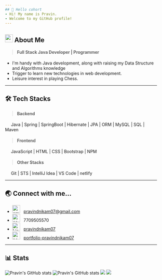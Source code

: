 ```yaml
---
## 👋 Hello cohort
- Hi! My name is Pravin.
- Welcome to my GitHub profile!
---
```

## <img width="26" height="26" alt="about me" src="https://user-images.githubusercontent.com/101383047/189491727-7a027ae4-6a8f-41e5-a38b-34cba60a7a0c.png"> About Me
> #### Full Stack Java Developer | Programmer
<!--<span><img width="30" height="30" alt="javaScript" src="https://user-images.githubusercontent.com/101383047/184540783-5fbe075d-a347-4883-8192-b43925cdd60e.png"></span>-->
- I'm handy with Java development, along with raising my Data Structure and Algorithms knowledge
- Trigger to learn new technologies in web development.
- Leisure interest in playing Chess.
---

## 🛠️ Tech Stacks

> #### Backend
&nbsp;&nbsp;&nbsp;&nbsp; Java | Spring | SpringBoot | Hibernate | JPA | ORM | MySQL | SQL | Maven

<!--<img width="150" height="40" alt="Java" src="https://user-images.githubusercontent.com/101383047/184539691-6a4c110b-c579-4da6-8680-f94b55ec0e08.jpg"> &nbsp;&nbsp;-->
<!--
&nbsp;&nbsp;&nbsp;&nbsp;&nbsp;<img width="150" height="40" alt="java" src="https://user-images.githubusercontent.com/101383047/184546737-653a6a0d-7b45-4289-9745-c80f49d4eabf.png"> &nbsp;&nbsp;
<img width="150" height="40" alt="MySql" src="https://user-images.githubusercontent.com/101383047/184546585-78687104-ddc6-4659-9428-2f55cbe97209.jpg"> &nbsp;&nbsp;
<img width="150" height="40" alt="SQL" src="https://user-images.githubusercontent.com/101383047/184546590-9dabc255-e70e-4b98-973e-3d6b499db456.png"> &nbsp;&nbsp;
<img width="150" height="40" alt="Spring Boot" src="https://user-images.githubusercontent.com/101383047/185401959-576d1433-0ab9-441b-95cf-642d7f429ca5.JPG">
-->

> #### Frontend
&nbsp;&nbsp;&nbsp;&nbsp; JavaScript | HTML | CSS | Bootstrap | NPM

<!--
&nbsp;&nbsp;&nbsp;&nbsp;&nbsp;<img width="150" height="40" alt="JavaScript" src="https://user-images.githubusercontent.com/101383047/184545433-71ec550b-491e-430c-b421-6e6c17243a1f.svg"> &nbsp;&nbsp;
<img width="150" height="40" alt="HTML" src="https://user-images.githubusercontent.com/101383047/184545421-dc3ac584-5cc6-44f6-aa05-7a49c3ff6c8a.svg"> &nbsp;&nbsp;
<img width="150" height="40" alt="CSS" src="https://user-images.githubusercontent.com/101383047/184545427-bbba7861-89eb-48b0-9ef1-7ed5b200b3cc.svg"> &nbsp;&nbsp;
<img width="150" height="50" alt="BootStrap" src="https://user-images.githubusercontent.com/101383047/184547567-f8af7335-0dc9-4bd9-b682-bdb3b867ff23.jpg"> &nbsp;&nbsp;
-->
> #### Other Stacks
&nbsp;&nbsp;&nbsp;&nbsp; Git | STS | IntelliJ Idea | VS Code | netlify

<!--
&nbsp;&nbsp;&nbsp;&nbsp;&nbsp;<img width="150" height="40" alt="Git" src="https://user-images.githubusercontent.com/101383047/184547822-56b2cbc5-83ff-4e65-9d1e-f6065ead1260.jpeg"> &nbsp;&nbsp;
<img width="150" height="40" alt="STS" src="https://user-images.githubusercontent.com/101383047/184547827-4c3c0824-818c-4dd7-9240-c6464d2b878e.png"> &nbsp;&nbsp;
<img width="150" height="40" alt="intelliJ" src="https://user-images.githubusercontent.com/101383047/184547900-ec45f8d1-0dd6-4059-b19b-49a631921060.png"> &nbsp;&nbsp;
<img width="150" height="40" alt="VS Code" src="https://user-images.githubusercontent.com/101383047/184547832-f4283dad-0517-4192-94aa-d42f80214aac.png"> &nbsp;&nbsp;
-->
---
## 🌏 Connect with me...

- <img width="26" height="26" alt="email" src="https://user-images.githubusercontent.com/101383047/189492660-adb48aa4-e0c0-417b-9268-db71d99d389f.png"> &nbsp; pravindnikam07@gmail.com
- <img width="26" height="26" alt="contact" src="https://user-images.githubusercontent.com/101383047/189492709-08990aca-9415-4342-a11b-d82e40231b08.png"> &nbsp; 7709505570
- <img width="26" height="26" alt="LinkedIn" src="https://user-images.githubusercontent.com/101383047/189492379-0165edd5-b873-4df7-b85b-8fe8e624694c.png"> &nbsp; [pravindnikam07](https://www.linkedin.com/in/pravindnikam07/)
- <img width="26" height="26" alt="portfolio" src="https://user-images.githubusercontent.com/101383047/189492615-0328a147-4f33-432b-96d2-afcd69a20e51.png"> &nbsp; [portfolio-pravindnikam07](https://portfolio-pravindnikam07.netlify.app/)

<!--
- Email ID -- pravindnikam07@gmail.com
- Contact -- 7709505570
- [LinkedIn] -- [pravindnikam07](https://www.linkedin.com/in/pravindnikam07/)
- [Portfolio] -- [portfolio-pravindnikam07](https://portfolio-pravindnikam07.netlify.app/)
-->

---
## 📊 Stats
![Pravin's  GitHub stats](https://github-readme-stats.vercel.app/api?username=pravindnikam07&theme=tokyonight&show_icons=true)
![Pravin's  GitHub stats](https://github-readme-streak-stats.herokuapp.com/?user=pravindnikam07&theme=dark&hide_border=true")
![](https://activity-graph.herokuapp.com/graph?username=pravindnikam07&amp;hide_border=true&amp;bg_color=151515&amp;color=fff&amp;line=f28a00&amp;point=f28a00)
![](https://gpvc.arturio.dev/pravindnikam07)

<!--![Pravin's  GitHub stats](https://github-readme-stats.vercel.app/api/top-langs/?username=pravindnikam07&theme=tokyonight&show_icons=true)
![](https://github-readme-stats.vercel.app/api/top-langs/?username=pravindnikam07&theme=cobalt&layout=compact)-->
<!--
<img width="150" height="40" alt="gmail" src="https://user-images.githubusercontent.com/101383047/184548849-a77cc426-250a-48ad-8f2c-4c3b09443cbb.JPG"> &nbsp;&nbsp;
<img width="150" height="40" alt="" src="">
&nbsp;&nbsp;&nbsp;&nbsp;&nbsp;[<img width="150" height="40" alt="linkedIn" src="https://user-images.githubusercontent.com/101383047/184548619-fb141514-6533-4503-b460-02f2e175ab69.JPG">]
[<img width="150" height="40" alt="portfolio" src="https://user-images.githubusercontent.com/101383047/184548410-5be48f00-9364-4b84-a879-6c5b3fc778d2.JPG"> ]
[<img width="150" height="40" alt="portfolio" src="https://user-images.githubusercontent.com/101383047/184548410-5be48f00-9364-4b84-a879-6c5b3fc778d2.JPG"> ](https://portfolio-pravindnikam07.netlify.app/)&nbsp;&nbsp;

**pravindnikam07/pravindnikam07** is a ✨ _special_ ✨ repository because its `README.md` (this file) appears on your GitHub profile.

Here are some ideas to get you started:

- 🔭 I’m currently working on ...
- 🌱 I’m currently learning ...
- 👯 I’m looking to collaborate on ...
- 🤔 I’m looking for help with ...
- 💬 Ask me about ...
- 📫 How to reach me: ...
- 😄 Pronouns: ...
- ⚡ Fun fact: ...
-->
